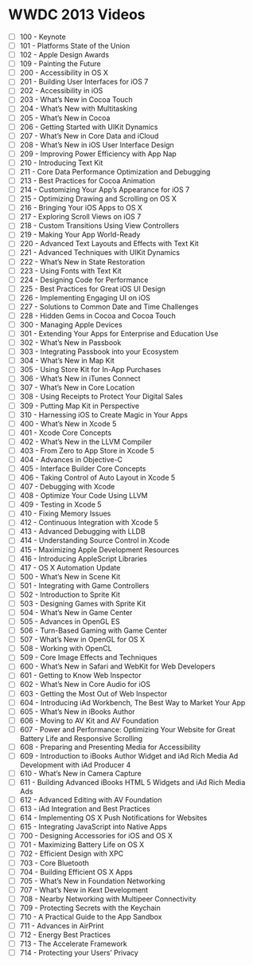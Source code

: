# WWDC 2013 Videos

* [ ] 100 - Keynote
* [ ] 101 - Platforms State of the Union
* [ ] 102 - Apple Design Awards
* [ ] 109 - Painting the Future
* [ ] 200 - Accessibility in OS X
* [ ] 201 - Building User Interfaces for iOS 7
* [ ] 202 - Accessibility in iOS
* [ ] 203 - What’s New in Cocoa Touch
* [ ] 204 - What’s New with Multitasking
* [ ] 205 - What’s New in Cocoa
* [ ] 206 - Getting Started with UIKit Dynamics
* [ ] 207 - What’s New in Core Data and iCloud
* [ ] 208 - What’s New in iOS User Interface Design
* [ ] 209 - Improving Power Efficiency with App Nap
* [ ] 210 - Introducing Text Kit
* [ ] 211 - Core Data Performance Optimization and Debugging
* [ ] 213 - Best Practices for Cocoa Animation
* [ ] 214 - Customizing Your App’s Appearance for iOS 7
* [ ] 215 - Optimizing Drawing and Scrolling on OS X
* [ ] 216 - Bringing Your iOS Apps to OS X
* [ ] 217 - Exploring Scroll Views on iOS 7
* [ ] 218 - Custom Transitions Using View Controllers
* [ ] 219 - Making Your App World-Ready
* [ ] 220 - Advanced Text Layouts and Effects with Text Kit
* [ ] 221 - Advanced Techniques with UIKit Dynamics
* [ ] 222 - What’s New in State Restoration
* [ ] 223 - Using Fonts with Text Kit
* [ ] 224 - Designing Code for Performance
* [ ] 225 - Best Practices for Great iOS UI Design
* [ ] 226 - Implementing Engaging UI on iOS
* [ ] 227 - Solutions to Common Date and Time Challenges
* [ ] 228 - Hidden Gems in Cocoa and Cocoa Touch
* [ ] 300 - Managing Apple Devices
* [ ] 301 - Extending Your Apps for Enterprise and Education Use
* [ ] 302 - What’s New in Passbook
* [ ] 303 - Integrating Passbook into your Ecosystem
* [ ] 304 - What’s New in Map Kit
* [ ] 305 - Using Store Kit for In-App Purchases
* [ ] 306 - What’s New in iTunes Connect
* [ ] 307 - What’s New in Core Location
* [ ] 308 - Using Receipts to Protect Your Digital Sales
* [ ] 309 - Putting Map Kit in Perspective
* [ ] 310 - Harnessing iOS to Create Magic in Your Apps
* [ ] 400 - What’s New in Xcode 5
* [ ] 401 - Xcode Core Concepts
* [ ] 402 - What’s New in the LLVM Compiler
* [ ] 403 - From Zero to App Store in Xcode 5
* [ ] 404 - Advances in Objective-C
* [ ] 405 - Interface Builder Core Concepts
* [ ] 406 - Taking Control of Auto Layout in Xcode 5
* [ ] 407 - Debugging with Xcode
* [ ] 408 - Optimize Your Code Using LLVM
* [ ] 409 - Testing in Xcode 5
* [ ] 410 - Fixing Memory Issues
* [ ] 412 - Continuous Integration with Xcode 5
* [ ] 413 - Advanced Debugging with LLDB
* [ ] 414 - Understanding Source Control in Xcode
* [ ] 415 - Maximizing Apple Development Resources
* [ ] 416 - Introducing AppleScript Libraries
* [ ] 417 - OS X Automation Update
* [ ] 500 - What’s New in Scene Kit
* [ ] 501 - Integrating with Game Controllers
* [ ] 502 - Introduction to Sprite Kit
* [ ] 503 - Designing Games with Sprite Kit
* [ ] 504 - What’s New in Game Center
* [ ] 505 - Advances in OpenGL ES
* [ ] 506 - Turn-Based Gaming with Game Center
* [ ] 507 - What’s New in OpenGL for OS X
* [ ] 508 - Working with OpenCL
* [ ] 509 - Core Image Effects and Techniques
* [ ] 600 - What’s New in Safari and WebKit for Web Developers
* [ ] 601 - Getting to Know Web Inspector
* [ ] 602 - What’s New in Core Audio for iOS
* [ ] 603 - Getting the Most Out of Web Inspector
* [ ] 604 - Introducing iAd Workbench, The Best Way to Market Your App
* [ ] 605 - What’s New in iBooks Author
* [ ] 606 - Moving to AV Kit and AV Foundation
* [ ] 607 - Power and Performance: Optimizing Your Website for Great Battery Life and Responsive Scrolling
* [ ] 608 - Preparing and Presenting Media for Accessibility
* [ ] 609 - Introduction to iBooks Author Widget and iAd Rich Media Ad Development with iAd Producer 4
* [ ] 610 - What’s New in Camera Capture
* [ ] 611 - Building Advanced iBooks HTML 5 Widgets and iAd Rich Media Ads
* [ ] 612 - Advanced Editing with AV Foundation
* [ ] 613 - iAd Integration and Best Practices
* [ ] 614 - Implementing OS X Push Notifications for Websites
* [ ] 615 - Integrating JavaScript into Native Apps
* [ ] 700 - Designing Accessories for iOS and OS X
* [ ] 701 - Maximizing Battery Life on OS X
* [ ] 702 - Efficient Design with XPC
* [ ] 703 - Core Bluetooth
* [ ] 704 - Building Efficient OS X Apps
* [ ] 705 - What’s New in Foundation Networking
* [ ] 707 - What’s New in Kext Development
* [ ] 708 - Nearby Networking with Multipeer Connectivity
* [ ] 709 - Protecting Secrets with the Keychain
* [ ] 710 - A Practical Guide to the App Sandbox
* [ ] 711 - Advances in AirPrint
* [ ] 712 - Energy Best Practices
* [ ] 713 - The Accelerate Framework
* [ ] 714 - Protecting your Users’ Privacy

